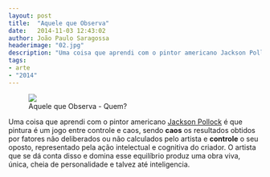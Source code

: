```yaml
---
layout: post
title:  "Aquele que Observa"
date:   2014-11-03 12:43:02
author: João Paulo Saragossa
headerimage: "02.jpg"
description: "Uma coisa que aprendi com o pintor americano Jackson Pollock é que pintura é um jogo entre controle e caos"
tags:
- arte
- "2014"
---
```

<figure>
  <img src="{{ site.url }}{{ site.baseurl }}/img/posts-header/02.jpg">
  <figcaption>Aquele que Observa - Quem?</figcaption>
</figure>


Uma coisa que aprendi com o pintor americano [Jackson Pollock](http://pt.wikipedia.org/wiki/Jackson_Pollock) é que pintura é um jogo entre controle e caos, sendo **caos** os resultados obtidos por fatores não deliberados ou não calculados pelo artista e **controle** o seu oposto, representado pela ação intelectual e cognitiva do criador. O artista que se dá conta disso e domina esse equilíbrio produz uma obra viva, única, cheia de personalidade e talvez até inteligencia.